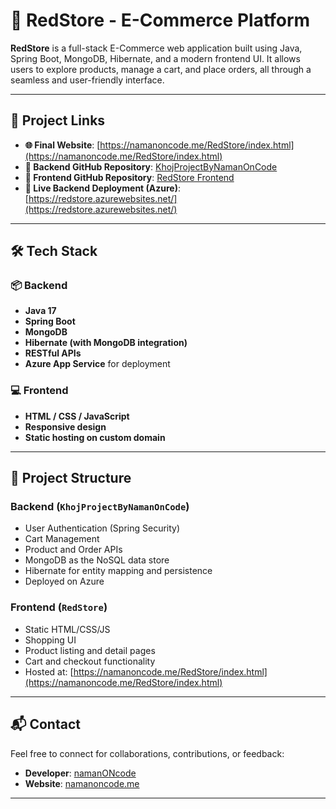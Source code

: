 # 🛒 RedStore - E-Commerce Platform

**RedStore** is a full-stack E-Commerce web application built using Java, Spring Boot, MongoDB, Hibernate, and a modern frontend UI. It allows users to explore products, manage a cart, and place orders, all through a seamless and user-friendly interface.

---

## 🔗 Project Links

- **🌐 Final Website**: [https://namanoncode.me/RedStore/index.html](https://namanoncode.me/RedStore/index.html)
- **🧠 Backend GitHub Repository**: [KhojProjectByNamanOnCode](https://github.com/namanONcode/KhojProjectByNamanOnCode/)
- **🎨 Frontend GitHub Repository**: [RedStore Frontend](https://github.com/namanONcode/RedStore)
- **🚀 Live Backend Deployment (Azure)**: [https://redstore.azurewebsites.net/](https://redstore.azurewebsites.net/)

---

## 🛠 Tech Stack

### 📦 Backend
- **Java 17**
- **Spring Boot**
- **MongoDB**
- **Hibernate (with MongoDB integration)**
- **RESTful APIs**
- **Azure App Service** for deployment

### 💻 Frontend
- **HTML / CSS / JavaScript**
- **Responsive design**
- **Static hosting on custom domain**

---

## 📁 Project Structure

### Backend (`KhojProjectByNamanOnCode`)
- User Authentication (Spring Security)
- Cart Management
- Product and Order APIs
- MongoDB as the NoSQL data store
- Hibernate for entity mapping and persistence
- Deployed on Azure

### Frontend (`RedStore`)
- Static HTML/CSS/JS
- Shopping UI
- Product listing and detail pages
- Cart and checkout functionality
- Hosted at: [https://namanoncode.me/RedStore/index.html](https://namanoncode.me/RedStore/index.html)


---

## 📬 Contact

Feel free to connect for collaborations, contributions, or feedback:

- **Developer**: [namanONcode](https://github.com/namanONcode)
- **Website**: [namanoncode.me](https://namanoncode.me)

---


